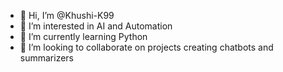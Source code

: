 - 👋 Hi, I’m @Khushi-K99
- 👀 I’m interested in AI and Automation
- 🌱 I’m currently learning Python
- 💞️ I’m looking to collaborate on projects creating chatbots and summarizers

<!---
Khushi-K99/Khushi-K99 is a ✨ special ✨ repository because its `README.md` (this file) appears on your GitHub profile.
You can click the Preview link to take a look at your changes.
--->
